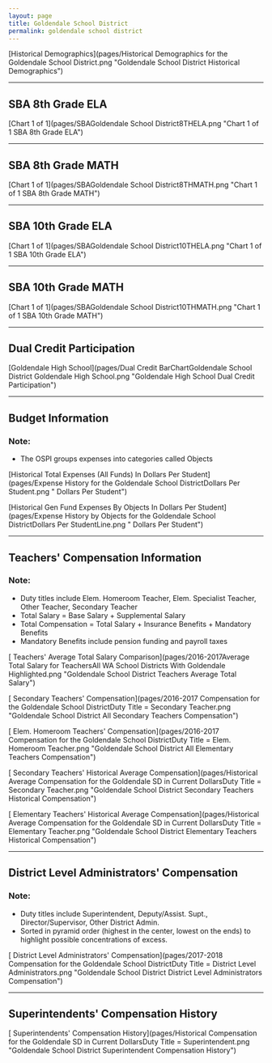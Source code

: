 ```yaml
---
layout: page
title: Goldendale School District
permalink: goldendale school district
---
```



[Historical Demographics](pages/Historical Demographics for the Goldendale School District.png "Goldendale School District Historical Demographics")

___

## SBA 8th Grade ELA

[Chart 1 of 1](pages/SBAGoldendale School District8THELA.png "Chart 1 of 1 SBA 8th Grade ELA")


___

## SBA 8th Grade MATH

[Chart 1 of 1](pages/SBAGoldendale School District8THMATH.png "Chart 1 of 1 SBA 8th Grade MATH")


___

## SBA 10th Grade ELA

[Chart 1 of 1](pages/SBAGoldendale School District10THELA.png "Chart 1 of 1 SBA 10th Grade ELA")


___

## SBA 10th Grade MATH

[Chart 1 of 1](pages/SBAGoldendale School District10THMATH.png "Chart 1 of 1 SBA 10th Grade MATH")


___

## Dual Credit Participation

[Goldendale High School](pages/Dual Credit BarChartGoldendale School District Goldendale High School.png "Goldendale High School Dual Credit Participation")


___

## Budget Information
### Note:
- The OSPI groups expenses into categories called Objects

[Historical Total Expenses (All Funds) In Dollars Per Student](pages/Expense History for the Goldendale School DistrictDollars Per Student.png " Dollars Per Student")

[Historical Gen Fund Expenses By Objects In Dollars Per Student](pages/Expense History by Objects for the Goldendale School DistrictDollars Per StudentLine.png " Dollars Per Student")


___

## Teachers' Compensation Information
### Note:
- Duty titles include Elem. Homeroom Teacher, Elem. Specialist Teacher, Other Teacher, Secondary Teacher
- Total Salary = Base Salary + Supplemental Salary
- Total Compensation = Total Salary + Insurance Benefits + Mandatory Benefits
- Mandatory Benefits include pension funding and payroll taxes

[ Teachers' Average Total Salary Comparison](pages/2016-2017Average Total Salary for TeachersAll WA School Districts With Goldendale Highlighted.png "Goldendale School District Teachers Average Total Salary")

[ Secondary Teachers' Compensation](pages/2016-2017 Compensation for the Goldendale School DistrictDuty Title = Secondary Teacher.png "Goldendale School District All Secondary Teachers Compensation")

[ Elem. Homeroom Teachers' Compensation](pages/2016-2017 Compensation for the Goldendale School DistrictDuty Title = Elem. Homeroom Teacher.png "Goldendale School District All Elementary Teachers Compensation")

[ Secondary Teachers' Historical Average Compensation](pages/Historical Average Compensation for the Goldendale SD in Current DollarsDuty Title = Secondary Teacher.png "Goldendale School District Secondary Teachers Historical Compensation")

[ Elementary Teachers' Historical Average Compensation](pages/Historical Average Compensation for the Goldendale SD in Current DollarsDuty Title = Elementary Teacher.png "Goldendale School District Elementary Teachers Historical Compensation")


___

## District Level Administrators' Compensation

### Note:
- Duty titles include Superintendent, Deputy/Assist. Supt., Director/Supervisor, Other District Admin.
- Sorted in pyramid order (highest in the center, lowest on the ends) to highlight possible concentrations of excess.

[ District Level Administrators' Compensation](pages/2017-2018 Compensation for the Goldendale School DistrictDuty Title = District Level Administrators.png "Goldendale School District District Level Administrators Compensation")


___

## Superintendents' Compensation History

[ Superintendents' Compensation History](pages/Historical Compensation for the Goldendale SD in Current DollarsDuty Title = Superintendent.png "Goldendale School District Superintendent Compensation History")

